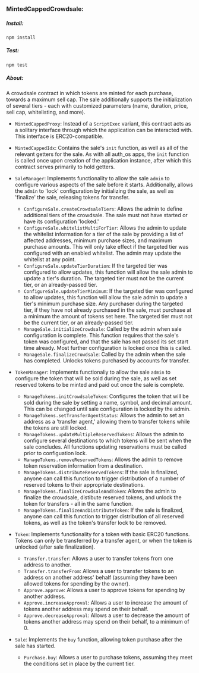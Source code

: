 ### MintedCappedCrowdsale:

##### Install:

`npm install`

##### Test: 

`npm test`

##### About:

A crowdsale contract in which tokens are minted for each purchase, towards a maximum sell cap. The sale additionally supports the initialization of several tiers - each with customized parameters (name, duration, price, sell cap, whitelisting, and more).

- `MintedCappedProxy`: Instead of a `ScriptExec` variant, this contract acts as a solitary interface through which the application can be interacted with. This interface is ERC20-compatible.

- `MintedCappedIdx`: Contains the sale's `init` function, as well as all of the relevant getters for the sale. As with all auth_os apps, the `init` function is called once upon creation of the application instance, after which this contract serves primarily to hold getters.

- `SaleManager`: Implements functionality to allow the sale `admin` to configure various aspects of the sale before it starts. Additionally, allows the `admin` to 'lock' configuration by initializing the sale, as well as 'finalize' the sale, releasing tokens for transfer.

    - `ConfigureSale.createCrowdsaleTiers`: Allows the admin to define additional tiers of the crowdsale. The sale must not have started or have its configuration 'locked.'
    - `ConfigureSale.whitelistMultiForTier`: Allows the admin to update the whitelist information for a tier of the sale by providing a list of affected addresses, minimum purchase sizes, and maximum purchase amounts. This will only take effect if the targeted tier was configured with an enabled whitelist. The admin may update the whitelist at any point.
    - `ConfigureSale.updateTierDuration`: If the targeted tier was configured to allow updates, this function will allow the sale admin to update a tier's duration. The targeted tier must not be the current tier, or an already-passed tier.
    - `ConfigureSale.updateTierMinimum`: If the targeted tier was configured to allow updates, this function will allow the sale admin to update a tier's minimum purchase size. Any purchaser during the targeted tier, if they have not already purchased in the sale, must purchase at a minimum the amount of tokens set here. The targeted tier must not be the current tier, or an already-passed tier.
    - `ManageSale.initializeCrowdsale`: Called by the admin when sale configuration is complete. This function requires that the sale's token was configured, and that the sale has not passed its set start time already. Most further configuration is locked once this is called.
    - `ManageSale.finalizeCrowdsale`: Called by the admin when the sale has completed. Unlocks tokens purchased by accounts for transfer.

- `TokenManager`: Implements functionaliy to allow the sale `admin` to configure the token that will be sold during the sale, as well as set reserved tokens to be minted and paid out once the sale is complete.

    - `ManageTokens.initCrowdsaleToken`: Configures the token that will be sold during the sale by setting a name, symbol, and decimal amount. This can be changed until sale configuration is locked by the admin.
    - `ManageTokens.setTransferAgentStatus`: Allows the admin to set an address as a 'transfer agent,' allowing them to transfer tokens while the tokens are still locked.
    - `ManageTokens.updateMultipleReservedTokens`: Allows the admin to configure several destinations to which tokens will be sent when the sale concludes. All functions updating reservations must be called prior to configuation lock.
    - `ManageTokens.removeReservedTokens`: Allows the admin to remove token reservation information from a destination.
    - `ManageTokens.distributeReservedTokens`: If the sale is finalized, anyone can call this function to trigger distribution of a number of reserved tokens to their appropriate destinations.
    - `ManageTokens.finalizeCrowdsaleAndToken`: Allows the admin to finalize the crowdsale, distibute reserved tokens, and unlock the token for transfers - all in the same function.
    - `ManageTokens.finalizeAndDistributeToken`: If the sale is finalized, anyone can call this function to trigger distribution of all reserved tokens, as well as the token's transfer lock to be removed.

- `Token`: Implements functionality for a token with basic ERC20 functions. Tokens can only be transferred by a transfer agent, or when the token is unlocked (after sale finalization).

    - `Transfer.transfer`: Allows a user to transfer tokens from one address to another.
    - `Transfer.transferFrom`: Allows a user to transfer tokens to an address on another address' behalf (assuming they have been allowed tokens for spending by the owner).
    - `Approve.approve`: Allows a user to approve tokens for spending by another address.
    - `Approve.increaseApproval`: Allows a user to increase the amount of tokens another address may spend on their behalf.
    - `Approve.decreaseApproval`: Allows a user to decrease the amount of tokens another address may spend on their behalf, to a minimum of 0.

- `Sale`: Implements the `buy` function, allowing token purchase after the sale has started.

    - `Purchase.buy`: Allows a user to purchase tokens, assuming they meet the conditions set in place by the current tier.
